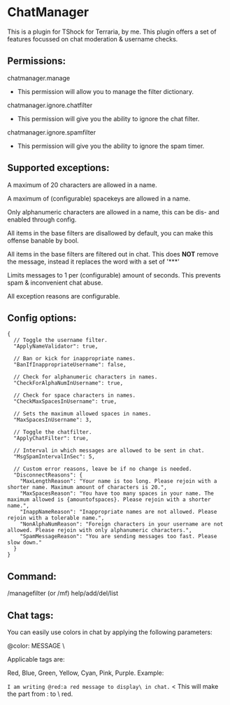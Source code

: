 # ChatManager

This is a plugin for TShock for Terraria, by me. This plugin offers a set of features focussed on chat moderation & username checks.

## Permissions:

chatmanager.manage
- This permission will allow you to manage the filter dictionary.

chatmanager.ignore.chatfilter
- This permission will give you the ability to ignore the chat filter.

chatmanager.ignore.spamfilter
- This permission will give you the ability to ignore the spam timer.

## Supported exceptions:

A maximum of 20 characters are allowed in a name.

A maximum of (configurable) spacekeys are allowed in a name.

Only alphanumeric characters are allowed in a name, this can be dis- and enabled through config.

All items in the base filters are disallowed by default, you can make this offense banable by bool.

All items in the base filters are filtered out in chat. This does **NOT** remove the message, instead it replaces the word with a set of '***'

Limits messages to 1 per (configurable) amount of seconds. This prevents spam & inconvenient chat abuse.

All exception reasons are configurable.

## Config options:

```
{
  // Toggle the username filter.
  "ApplyNameValidator": true,
  
  // Ban or kick for inappropriate names.
  "BanIfInappropriateUsername": false,

  // Check for alphanumeric characters in names.
  "CheckForAlphaNumInUsername": true,

  // Check for space characters in names.
  "CheckMaxSpacesInUsername": true,

  // Sets the maximum allowed spaces in names.
  "MaxSpacesInUsername": 3,
  
  // Toggle the chatfilter.
  "ApplyChatFilter": true,

  // Interval in which messages are allowed to be sent in chat.
  "MsgSpamIntervalInSec": 5,

  // Custom error reasons, leave be if no change is needed.
  "DisconnectReasons": {
    "MaxLengthReason": "Your name is too long. Please rejoin with a shorter name. Maximum amount of characters is 20.",
    "MaxSpacesReason": "You have too many spaces in your name. The maximum allowed is {amountofspaces}. Please rejoin with a shorter name.",
    "InappNameReason": "Inappropriate names are not allowed. Please rejoin with a tolerable name.",
    "NonAlphaNumReason": "Foreign characters in your username are not allowed. Please rejoin with only alphanumeric characters.",
    "SpamMessageReason": "You are sending messages too fast. Please slow down."
  }
}
```

## Command:

/managefilter (or /mf) help/add/del/list

## Chat tags:

You can easily use colors in chat by applying the following parameters:

@color: MESSAGE \

Applicable tags are:

Red, Blue, Green, Yellow, Cyan, Pink, Purple.
Example:

`I am writing @red:a red message to display\ in chat.` < This will make the part from : to \ red.
